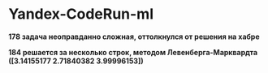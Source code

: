 # Yandex-CodeRun-ml

**178 задача неоправданно сложная, оттолкнулся от решения на хабре**

**184 решается за несколько строк, методом Левенберга-Марквардта ([3.14155177 2.71840382 3.99996153])**
